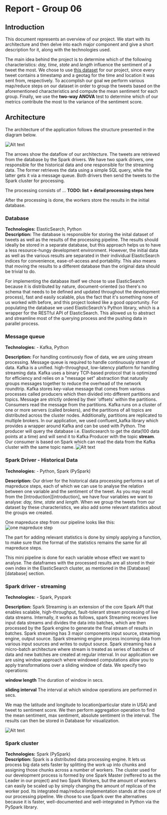# Report - Group 06  

## Introduction

This document represents an overview of our project. We start with its architecture and then delve into each major component and give a short description for it, along with the technologies used.  

The main idea behind the project is to determine which of the following characteristics: *day, time, state* and *length* influence the sentiment of a tweet the most. We chose to use [this dataset](https://archive.org/details/twitter_cikm_2010) for our project, since every tweet contains a timestamp and a geotag for the time and location it was sent from, respectively. To accomplish our goal we perform various map/reduce steps on our dataset in order to group the tweets based on the aforementioned characteristics and compute the mean sentiment for each group. Finally, we use the **two-way ANOVA** test to determine which of our metrics contribute the most to the variance of the sentiment score. 

## Architecture

The architecture of the application follows the structure presented in the diagram below.

![Alt text](./Architecture/SC_Architecture.png?raw=true "Title")

The arrows show the dataflow of our architecture. The tweets are retrieved from the database by the Spark drivers. We have two spark drivers, one responsible for the historical data and one responsible for the streaming data. The former retrieves the data using a simple SQL query, while the latter gets it via a message queue. Both drivers then send the tweets to the Spark cluster for processing.

The processing consists of ... **TODO: list + detail processing steps here**

After the processing is done, the workers store the results in the initial database.

### Database
**Technologies:** ElasticSearch, Python  
**Description:** The database is responsible for storing the inital dataset of tweets as well as the results of the processing pipeline. The results should ideally be stored in a separate database, but this approach helps us to have a less resource-hungy development environment. However, the initial data as well as the various results are separated in their individual ElasticSearch indices for convenience, ease-of-access and portability. This also means that moving the results to a different database than the original data should be trivial to do. 

For implementing the database itself we chose to use ElasticSearch because it is distributed by nature, document-oriented (so there's no schema that needs to be defined and updated throughout the development process), fast and easily scalable, plus the fact that it's something none of us worked with before, and this project looked like a good opportunity. For populating the database we used ElasticSearch's Python library, which is a wrapper for the RESTful API of ElasticSearch. This allowed us to abstract and streamline most of the querying process and the pushing data in parallel process.

### Message queue
**Technologies:** - Kafka, Python 

**Description:** For handling continuosly flow of data, we are using stream processing. Message queue is required to handle continuously stream of data. Kafka is a unified. high-throughput, low-latency platform for handling streaming data. Kafka uses a binary TCP-based protocol that is optimized for efficiency and relies on a "message set" abstraction that naturally groups messages together to reduce the overhead of the network roundtrip. Kafka stores key-value message that comes from various processes called producers which then divided into different partitions and topics. Message are strictly ordered by their 'offsets' within the partitions. Consumers read the message from the partitions. Kafka runs on a cluster of one or more servers (called brokers), and the partitions of all topics are distributed across the cluster nodes. Additionally, partitions are replicated to multiple brokers. In our application, we used confluent_kafka library which provides a wrapper around Kafka and can be used with Python. The producer will query the database i.e. Elasticsearch to get the data(100 data points at a time) and will send it to Kafka Producer with the topic **stream**. Our consumer is based on Spark which can read the data from the Kafka cluster with the same topic name.
![Alt text](./Architecture/kafka.png?raw=true "Kafka Architecture")

### Spark Driver - Historical Data

**Technologies:** - Python, Spark (PySpark)

**Description:** Our driver for the historical data processing performs a set of mapreduce steps, each of which we can use to analyse the relation between one variable and the sentiment of the tweet. As you may recall from the [Introduction][introduction], we have four variables we want to analyse: *day, time, state* and *length*. When we group the tweets from our dataset by these characteristics, we also add some relevant statistics about the groups we created.

One mapreduce step from our pipeline looks like this:
![one mapreduce step](./mapreduce/images/general_mapreduce_structure.png?raw=true "One mapreduce step")

The part for adding relevant statistics is done by simply applying a function, to make sure that the format of the statistics remains the same for all mapreduce steps.

This mini pipeline is done for each variable whose effect we want to analyse. The dataframes with the processed results are all stored in their own index in the ElasticSearch cluster, as mentioned in the [Database][database] section.

### Spark driver - streaming

**Technologies:** - Spark, Pyspark

**Description:** Spark Streaming is an extension of the core Spark API that enables scalable, high-throughput, fault-tolerant stream processing of live data streams. Internally, it works as follows, spark Streaming receives live input data streams and divides the data into batches, which are then processed by the Spark engine to generate the final stream of results in batches. Spark streaming has 3 major components input source, streaming engine, output source. Spark streaming engine process incoming data from various input sources and writes to output source. Spark streaming has a micro-batch architecture where stream is treated as series of batches of data and new batches are created at regular interval. In our application we are using window approach where windowed computations allow you to apply transformations over a sliding window of data. We specify two operations:

**window length** The duration of window in secs.

**sliding interval** The interval at which window operations are performed in secs.

We map the latitude and longitude to location(particular state in USA) and tweet to sentiment score. We then perform aggregation operation to find the mean sentiment, max sentiment, absolute sentiment in the interval. The results can then be stored in Database for visualization. 

![Alt text](./Architecture/spark_stream.png?raw=true "Window based Spark Streaming")

### Spark cluster
**Technologies:** Spark (PySpark)  
**Description:** Spark is a distributed data processing engine. It lets us process big data sets faster by splitting the work up into chunks and assigning those chunks across a number of workers. The cluster used for our development process is formed by one Spark Master (reffered to as the Leader in our project) and two Spark Workers, but the amount of workers can easily be scaled up by simply changing the amount of replicas of the worker pod. Its integrated map/reduce implementation stands at the core of our processing pipeline. We chose to use Spark over the alternatives because it is faster, well-documented and well-integrated in Python via the PySpark library.

